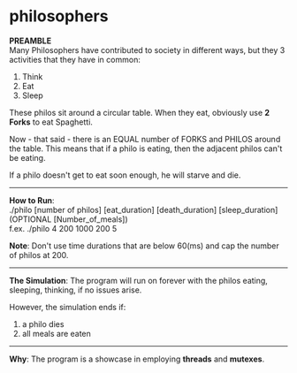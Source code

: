 # philosophers

**PREAMBLE**  
Many Philosophers have contributed to society in different ways, but they 3 activities that they have in common:  
1. Think  
2. Eat  
3. Sleep  

These philos sit around a circular table. When they eat, obviously use **2 Forks** to eat Spaghetti.  

Now - that said - there is an EQUAL number of FORKS and PHILOS around the table. This means that if a philo is eating, then the adjacent philos can't be eating. 

If a philo doesn't get to eat soon enough, he will starve and die.  

*************************************************************************************************************************

**How to Run**:  
./philo [number of philos] [eat_duration] [death_duration] [sleep_duration] (OPTIONAL [Number_of_meals])  
f.ex. ./philo 4 200 1000 200 5  

**Note**: Don't use time durations that are below 60(ms) and cap the number of philos at 200.

*************************************************************************************************************************

**The Simulation**:
The program will run on forever with the philos eating, sleeping, thinking, if no issues arise.  

However, the simulation ends if:
1. a philo dies
2. all meals are eaten

*************************************************************************************************************************

**Why**:
The program is a showcase in employing **threads** and **mutexes**.  
